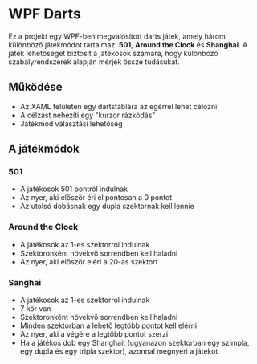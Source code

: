 # WPF Darts
Ez a projekt egy WPF-ben megvalósított darts játék, amely három különböző játékmódot tartalmaz: **501**, **Around the Clock** és **Shanghai**. A játék lehetőséget biztosít a játékosok számára, hogy különböző szabályrendszerek alapján mérjék össze tudásukat.

## Működése
- Az XAML felületen egy dartstáblára az egérrel lehet célozni
- A célzást nehezíti egy "kurzor rázkódás"
- Játékmód választási lehetőség

## A játékmódok

### 501
- A játékosok 501 pontról indulnak
- Az nyer, aki először éri el pontosan a 0 pontot
- Az utolsó dobásnak egy dupla szektornak kell lennie

### Around the Clock
- A játékosok az 1-es szektorról indulnak
- Szektoronként növekvő sorrendben kell haladni
- Az nyer, aki először eléri a 20-as szektort

### Sanghai
- A játékosok az 1-es szektorról indulnak
- 7 kör van
- Szektoronként növekvő sorrendben kell haladni
- Minden szektorban a lehető legtöbb pontot kell elérni
- Az nyer, aki a végére a legtöbb pontot szerzi
- Ha a játékos dob egy Shanghait (ugyanazon szektorban egy szimpla, egy dupla és egy tripla szektor), azonnal megnyeri a játékot
